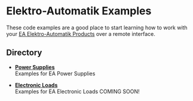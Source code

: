 # Elektro-Automatik Examples

These code examples are a good place to start learning how to work with your [EA Elektro-Automatik Products](https://www.tek.com/en/products/ea) over a remote interface. 

## Directory

[comment]: **[ElektroAutomatik](./directory)**  

* **[Power Supplies](./PowerSupply)**  
Examples for EA Power Supplies

* **[Electronic Loads](./)**  
Examples for EA Electronic Loads COMING SOON!

